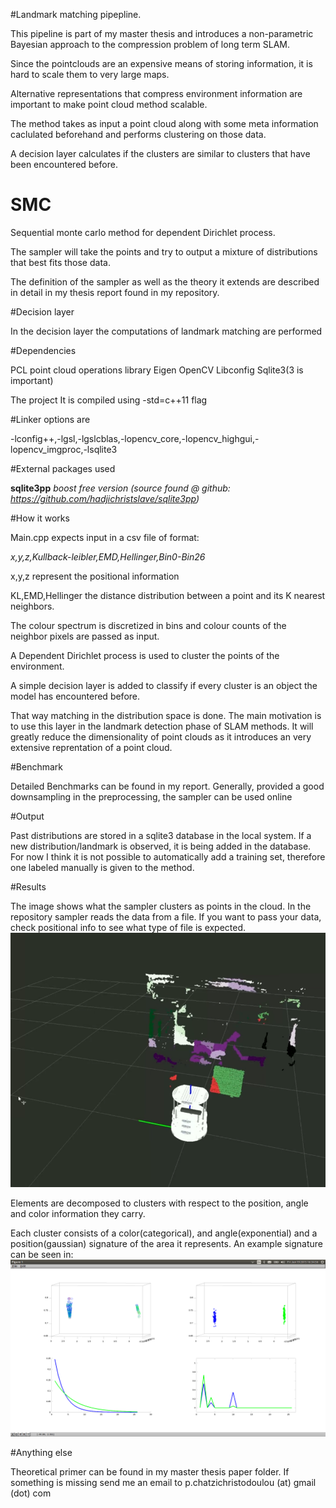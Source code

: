 #Landmark matching pipepline.

This pipeline is part of my master thesis and introduces a non-parametric Bayesian approach to the compression problem of long term SLAM.

Since the pointclouds are an expensive means of storing information, it is hard to scale them to very large maps.

Alternative representations that compress environment information are important to make point cloud method scalable.

The method takes as input a point cloud along with some meta information caclulated beforehand and performs clustering on those data.

A decision layer calculates if the clusters are similar to clusters that have been encountered before.


# SMC

Sequential monte carlo method for dependent Dirichlet process.

The sampler will take the points and try to output a mixture of distributions that best fits those data.

The definition of the sampler as well as the theory it extends are described in detail in my thesis report found in my repository.


#Decision layer

In the decision layer the computations of landmark matching are performed


#Dependencies

PCL point cloud operations library
Eigen
OpenCV
Libconfig
Sqlite3(3 is important)

The project It is compiled using -std=c++11 flag

#Linker options are

-lconfig++,-lgsl,-lgslcblas,-lopencv_core,-lopencv_highgui,-lopencv_imgproc,-lsqlite3

#External packages used

**sqlite3pp** *boost free version (source found @ github: https://github.com/hadjichristslave/sqlite3pp)*


#How it works

Main.cpp expects input in a csv file of format:

*x,y,z,Kullback-leibler,EMD,Hellinger,Bin0-Bin26*

x,y,z represent the positional information

KL,EMD,Hellinger the distance distribution between a point and its K nearest neighbors.

The colour spectrum is discretized in bins and colour counts of the neighbor pixels are passed as input.

A Dependent Dirichlet process is used to cluster the points of the environment.

A simple decision layer is added to classify if every cluster is an object the model has encountered before.

That way matching in the distribution space is done. The main motivation is to use this layer in the landmark detection phase of SLAM methods. It will greatly reduce the dimensionality of point clouds as it introduces an very extensive reprentation of a point cloud.

#Benchmark

Detailed Benchmarks can be found in my report.
Generally, provided a good downsampling in the preprocessing, the sampler can be used online

#Output

Past distributions are stored in a sqlite3 database in the local system. If a new distribution/landmark is observed, it is being added in the database. For now I think it is not possible to automatically add a training set, therefore one labeled manually is given to the method.

#Results


The image shows what the sampler clusters as points in the cloud. In the repository sampler reads the data from a file. If you want to pass your data, check positional info to see what type of file is expected.
![alt tag](images/posBound3.png)

Elements are decomposed to clusters with respect to the position, angle and color information they carry.

Each cluster consists of a color(categorical), and angle(exponential) and a position(gaussian) signature of the area it represents. An example signature can be seen in:
![alt_tag](images/coloursCorrect.png)

#Anything else

Theoretical primer can be found in my master thesis paper folder. If something is missing send me an email to p.chatzichristodoulou (at) gmail (dot) com
